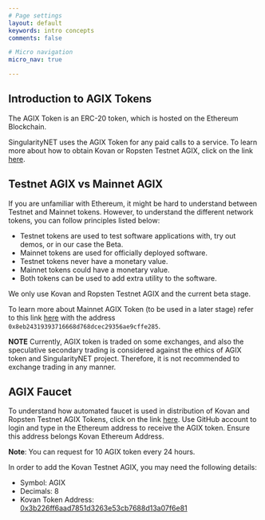 ```yaml
---
# Page settings
layout: default
keywords: intro concepts
comments: false

# Micro navigation
micro_nav: true

---
```


## Introduction to AGIX Tokens
The AGIX Token is an ERC-20 token, which is hosted on the Ethereum Blockchain.

SingularityNET uses the AGIX Token for any paid calls to a service.
To learn more about how to obtain Kovan or Ropsten Testnet AGIX, click on the link [here](#agix-faucet).

## Testnet AGIX vs Mainnet AGIX
If you are unfamiliar with  Ethereum, it might be hard to understand between Testnet and Mainnet tokens. 
However, to understand the different network tokens, you can follow principles listed below:
* Testnet tokens are used to test software applications with, try out demos, or in our case the Beta.
* Mainnet tokens are used for officially deployed software.
* Testnet tokens never have a monetary value.
* Mainnet tokens could have a monetary value.
* Both tokens can be used to add extra utility to the software.

We only use Kovan and Ropsten Testnet AGIX and the current beta stage. 

To learn more about  Mainnet AGIX Token (to be used in a later stage) refer to this link [here](https://etherscan.io/address/0x8eb24319393716668d768dcec29356ae9cffe285) with the address `0x8eb24319393716668d768dcec29356ae9cffe285`.

<div class="callout callout--warning">
    <p><strong>NOTE</strong> Currently, AGIX token is traded on some exchanges, and also the speculative secondary trading is considered against the ethics of AGIX token and SingularityNET project. Therefore, it is not recommended to exchange trading in any manner.</p>
</div>


## AGIX Faucet
To understand how automated faucet is used in distribution of Kovan and Ropsten Testnet AGIX Tokens, click on the link [here](http://faucet.singularitynet.io). Use GitHub account to login and type in the Ethereum address to receive the AGIX token. Ensure this address belongs Kovan Ethereum Address. 

**Note**: You can request for 10 AGIX token every 24 hours.

In order to add the Kovan Testnet AGIX, you may need the following details:
* Symbol: AGIX
* Decimals: 8
* Kovan Token Address: [0x3b226ff6aad7851d3263e53cb7688d13a07f6e81](https://kovan.etherscan.io/address/0x3b226ff6aad7851d3263e53cb7688d13a07f6e81)
